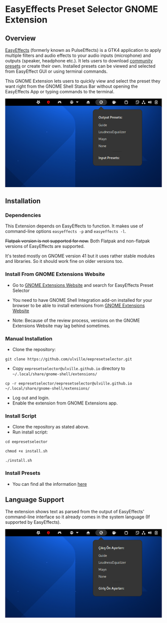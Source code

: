 # EasyEffects Preset Selector GNOME Extension

## Overview

[EasyEffects](https://github.com/wwmm/easyeffects) (formerly known as PulseEffects) is a GTK4 application to apply multiple filters and audio effects to your audio inputs (microphone) and outputs (speaker, headphone etc.). It lets users to download [community presets](https://github.com/wwmm/easyeffects/wiki/Community-presets) or create their own. Installed presets can be viewed and selected from EasyEffect GUI or using terminal commands.

This GNOME Extension lets users to quickly view and select the preset they want right from the GNOME Shell Status Bar without opening the EasyEffects App or typing commands to the terminal.

![Extension](./screenshots/screenshot.png)

## Installation

### Dependencies

This Extension depends on EasyEffects to function. It makes use of command-line options `easyeffects -p` and `easyeffects -l`.

~~Flatpak version is not supported for now.~~ Both Flatpak and non-flatpak versions of EasyEffects are supported.

It's tested mostly on GNOME version 41 but it uses rather stable modules and libraries. So it should work fine on older versions too.

### Install From GNOME Extensions Website

-   Go to [GNOME Extensions Website](https://extensions.gnome.org) and search for EasyEffects Preset Selector
-   You need to have GNOME Shell Integration add-on installed for your browser to be able to install extensions from [GNOME Extensions Website](https://extensions.gnome.org)

-   Note: Because of the review process, versions on the GNOME Extensions Website may lag behind sometimes.

### Manual Installation

-   Clone the repository:

```
git clone https://github.com/ulville/eepresetselector.git
```

-   Copy `eepresetselector@ulville.github.io` directory to `~/.local/share/gnome-shell/extensions/`

```
cp -r eepresetselector/eepresetselector@ulville.github.io ~/.local/share/gnome-shell/extensions/
```

-   Log out and login.
-   Enable the extension from GNOME Extensions app.

### Install Script

-   Clone the repository as stated above.
-   Run install script:

```
cd eepresetselector
```

```
chmod +x install.sh
```

```
./install.sh
```

### Install Presets

-   You can find all the information [here](https://github.com/wwmm/easyeffects/wiki/Community-presets)

## Language Support

The extension shows text as parsed from the output of EasyEffects' command-line interface so it already comes in the system language (If supported by EasyEffects).

![When system language set to Turkish](./screenshots/screenshot-turkish.png)
